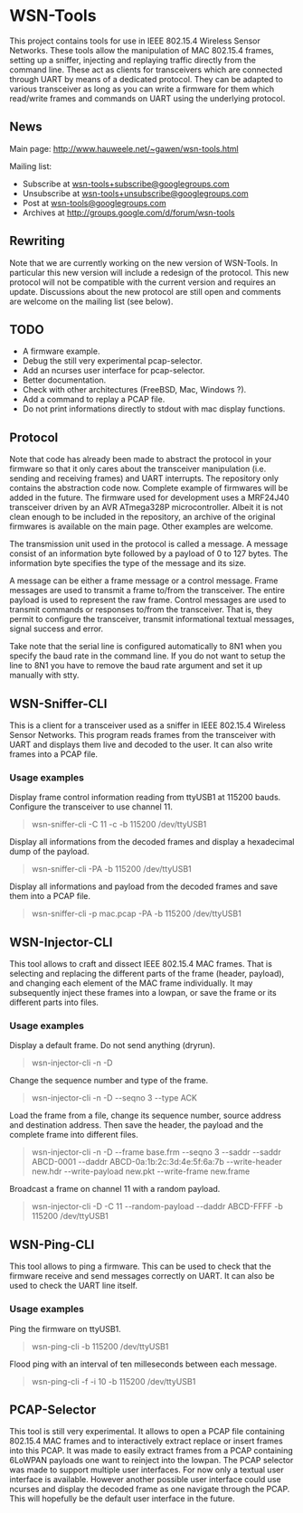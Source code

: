 WSN-Tools
=========

This project contains tools for use in IEEE 802.15.4 Wireless Sensor Networks.
These tools allow the manipulation of MAC 802.15.4 frames, setting up a sniffer, 
injecting and replaying traffic directly from the command line. These act as
clients for transceivers which are connected through UART by means of a dedicated
protocol. They can be adapted to various transceiver as long as you can write
a firmware for them which read/write frames and commands on UART using the underlying 
protocol.

News
----

Main page: http://www.hauweele.net/~gawen/wsn-tools.html

Mailing list:

* Subscribe at wsn-tools+subscribe@googlegroups.com
* Unsubscribe at wsn-tools+unsubscribe@googlegroups.com
* Post at wsn-tools@googlegroups.com
* Archives at http://groups.google.com/d/forum/wsn-tools

Rewriting
---------

Note that we are currently working on the new version of WSN-Tools. In particular 
this new version will include a redesign of the protocol. This new protocol will not 
be compatible with the current version and requires an update. Discussions about the 
new protocol are still open and comments are welcome on the mailing list (see below).

TODO
----

* A firmware example.
* Debug the still very experimental pcap-selector.
* Add an ncurses user interface for pcap-selector.
* Better documentation.
* Check with other architectures (FreeBSD, Mac, Windows ?).
* Add a command to replay a PCAP file.
* Do not print informations directly to stdout with mac display functions.

Protocol
--------

Note that code has already been made to abstract the protocol in your firmware so
that it only cares about the transceiver manipulation (i.e. sending and receiving
frames) and UART interrupts. The repository only contains the abstraction code now.
Complete example of firmwares will be added in the future. The firmware used for
development uses a MRF24J40 transceiver driven by an AVR ATmega328P microcontroller.
Albeit it is not clean enough to be included in the repository, an archive of the
original firmwares is available on the main page. Other examples are welcome.

The transmission unit used in the protocol is called a message.
A message consist of an information byte followed by a payload of
0 to 127 bytes. The information byte specifies the type of the
message and its size.

A message can be either a frame message or a control message.
Frame messages are used to transmit a frame to/from the transceiver.
The entire payload is used to represent the raw frame.
Control messages are used to transmit commands or responses to/from
the transceiver. That is, they permit to configure the transceiver,
transmit informational textual messages, signal success and error.

Take note that the serial line is configured automatically to 8N1 when you specify 
the baud rate in the command line. If you do not want to setup the line to 8N1 you
have to remove the baud rate argument and set it up manually with stty.

WSN-Sniffer-CLI
---------------

This is a client for a transceiver used as a sniffer in IEEE 802.15.4 Wireless
Sensor Networks. This program reads frames from the transceiver with UART and
displays them live and decoded to the user. It can also write frames into a PCAP
file.

### Usage examples

Display frame control information reading from ttyUSB1 at 115200 bauds.
Configure the transceiver to use channel 11.

> wsn-sniffer-cli -C 11 -c -b 115200 /dev/ttyUSB1

Display all informations from the decoded frames and display a hexadecimal dump
of the payload.

> wsn-sniffer-cli -PA -b 115200 /dev/ttyUSB1

Display all informations and payload from the decoded frames and save them into
a PCAP file.

> wsn-sniffer-cli -p mac.pcap -PA -b 115200 /dev/ttyUSB1

WSN-Injector-CLI
----------------

This tool allows to craft and dissect IEEE 802.15.4 MAC frames. That is selecting 
and replacing the different parts of the frame (header, payload), and changing each
element of the MAC frame individually. It may subsequently inject these frames into
a lowpan, or save the frame or its different parts into files.

### Usage examples

Display a default frame. Do not send anything (dryrun).

> wsn-injector-cli -n -D

Change the sequence number and type of the frame.

> wsn-injector-cli -n -D --seqno 3 --type ACK

Load the frame from a file, change its sequence number, source address and destination
address. Then save the header, the payload and the complete frame into different files.

> wsn-injector-cli -n -D --frame base.frm --seqno 3 --saddr --saddr ABCD-0001 --daddr ABCD-0a:1b:2c:3d:4e:5f:6a:7b --write-header new.hdr --write-payload new.pkt --write-frame new.frame

Broadcast a frame on channel 11 with a random payload.

> wsn-injector-cli -D -C 11 --random-payload --daddr ABCD-FFFF -b 115200 /dev/ttyUSB1

WSN-Ping-CLI
------------

This tool allows to ping a firmware. This can be used to check that the firmware receive
and send messages correctly on UART. It can also be used to check the UART line itself.

### Usage examples

Ping the firmware on ttyUSB1.

> wsn-ping-cli -b 115200 /dev/ttyUSB1

Flood ping with an interval of ten milleseconds between each message.

> wsn-ping-cli -f -i 10 -b 115200 /dev/ttyUSB1 

PCAP-Selector
-------------

This tool is still very experimental. It allows to open a PCAP file containing 802.15.4
MAC frames and to interactively extract replace or insert frames into this PCAP. It was
made to easily extract frames from a PCAP containing 6LoWPAN payloads one want to reinject
into the lowpan. The PCAP selector was made to support multiple user interfaces. For now
only a textual user interface is available. However another possible user interface could
use ncurses and display the decoded frame as one navigate through the PCAP. This will
hopefully be the default user interface in the future.

